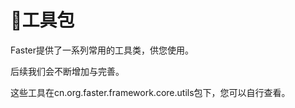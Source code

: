 # 工具包

Faster提供了一系列常用的工具类，供您使用。

后续我们会不断增加与完善。

这些工具在cn.org.faster.framework.core.utils包下，您可以自行查看。

